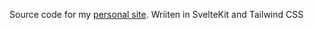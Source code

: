 Source code for my [personal site](https://cici30725.github.io/).
Wriiten in SvelteKit and Tailwind CSS